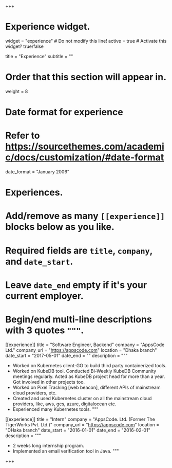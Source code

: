 +++
# Experience widget.
widget = "experience"  # Do not modify this line!
active = true  # Activate this widget? true/false

title = "Experience"
subtitle = ""

# Order that this section will appear in.
weight = 8

# Date format for experience
#   Refer to https://sourcethemes.com/academic/docs/customization/#date-format
date_format = "January 2006"

# Experiences.
#   Add/remove as many `[[experience]]` blocks below as you like.
#   Required fields are `title`, `company`, and `date_start`.
#   Leave `date_end` empty if it's your current employer.
#   Begin/end multi-line descriptions with 3 quotes `"""`.
[[experience]]
  title = "Software Engineer, Backend"
  company = "AppsCode Ltd."
  company_url = "https://appscode.com"
  location = "Dhaka branch"
  date_start = "2017-05-01"
  date_end = ""
  description = """
  
  * Worked on Kubernetes client-GO to build third party containerized
  tools.
  * Worked on KubeDB tool. Conducted Bi-Weekly KubeDB
  Community meetings regularly. Acted as KubeDB project head for
  more than a year. Got involved in other projects too.
  * Worked on Pixel Tracking [web beacon], different APIs of
  mainstream cloud providers, etc.
  * Created and used Kubernetes cluster on all the mainstream cloud
  providers, like, aws, gcs, azure, digitalocean etc.
  * Experienced many Kubernetes tools.
  """

[[experience]]
  title = "Intern"
  company = "AppsCode. Ltd. (Former The TigerWorks Pvt. Ltd.)"
  company_url = "https://appscode.com"
  location = "DHaka branch"
  date_start = "2016-01-01"
  date_end = "2016-02-01"
  description = """
  * 2 weeks long internship program.
  * Implemented an email verification tool in Java.
  """

+++
